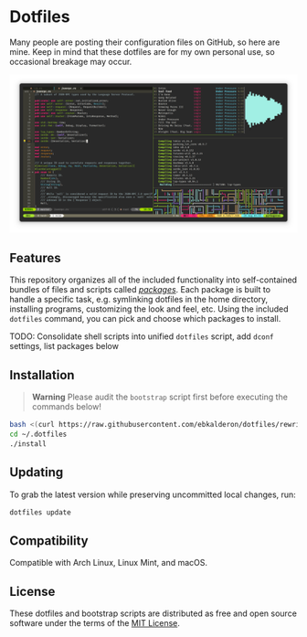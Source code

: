 # Dotfiles

Many people are posting their configuration files on GitHub, so here are mine.
Keep in mind that these dotfiles are for my own personal use, so occasional
breakage may occur.

![Screenshot of terminal in active use](./screenshot.png)

## Features

This repository organizes all of the included functionality into self-contained
bundles of files and scripts called [_packages_](./packages/README.md). Each
package is built to handle a specific task, e.g. symlinking dotfiles in the home
directory, installing programs, customizing the look and feel, etc. Using the
included `dotfiles` command, you can pick and choose which packages to install.

TODO: Consolidate shell scripts into unified `dotfiles` script, add `dconf` settings, list packages below

## Installation

> **Warning**
> Please audit the `bootstrap` script first before executing the commands below!

```sh
bash <(curl https://raw.githubusercontent.com/ebkalderon/dotfiles/rewrite-dotfiles/bootstrap -sSf)
cd ~/.dotfiles
./install
```

## Updating

To grab the latest version while preserving uncommitted local changes, run:

```sh
dotfiles update
```

## Compatibility

Compatible with Arch Linux, Linux Mint, and macOS.

## License

These dotfiles and bootstrap scripts are distributed as free and open source
software under the terms of the [MIT License](./LICENSE).
